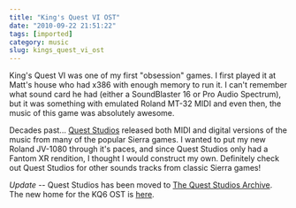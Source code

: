 ```yaml
---
title: "King's Quest VI OST"
date: "2010-09-22 21:51:22"
tags: [imported]
category: music
slug: kings_quest_vi_ost
---
```


King's Quest VI was one of my first "obsession" games. I first played it at
Matt's house who had x386 with enough memory to run it. I can't remember what
sound card he had (either a SoundBlaster 16 or Pro Audio Spectrum), but it was
something with emulated Roland MT-32 MIDI and even then, the music of this game
was absolutely awesome.

Decades past... <a href="http://www.queststudios.com/">Quest Studios</a>
released both MIDI and digital versions of the music from many of the popular
Sierra games. I wanted to put my new Roland JV-1080 through it's paces, and
since Quest Studios only had a Fantom XR rendition, I thought I would construct
my own. Definitely check out Quest Studios for other sounds tracks from classic
Sierra games!

_Update_ -- Quest Studios has been moved to [The Quest Studios
Archive](http://www.midimusicadventures.com/queststudios). The new home for the
KQ6 OST is
[here](http://www.midimusicadventures.com/queststudios/digital-soundtracks/kq6/).
